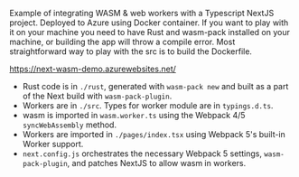 Example of integrating WASM & web workers with a Typescript NextJS project. Deployed to Azure using Docker container. If you want to play with it on your machine you need to have Rust and wasm-pack installed on your machine, or building the app will throw a compile error. Most straightforward way to play with the src is to build the Dockerfile.

https://next-wasm-demo.azurewebsites.net/

- Rust code is in `./rust`, generated with `wasm-pack new` and built as a part of the Next build with `wasm-pack-plugin`.
- Workers are in `./src`. Types for worker module are in `typings.d.ts`.
- wasm is imported in `wasm.worker.ts` using the Webpack 4/5 `syncWebAssembly` method.
- Workers are imported in `./pages/index.tsx` using Webpack 5's built-in Worker support.
- `next.config.js` orchestrates the necessary Webpack 5 settings, `wasm-pack-plugin`, and patches NextJS to allow wasm in workers.
